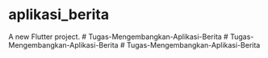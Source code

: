 # aplikasi_berita

A new Flutter project.
#   T u g a s - M e n g e m b a n g k a n - A p l i k a s i - B e r i t a  
 #   T u g a s - M e n g e m b a n g k a n - A p l i k a s i - B e r i t a  
 #   T u g a s - M e n g e m b a n g k a n - A p l i k a s i - B e r i t a  
 